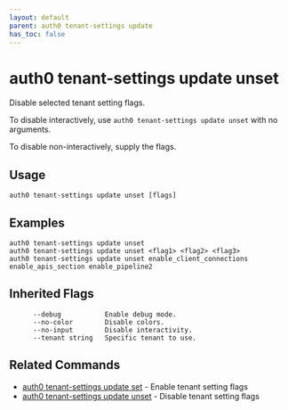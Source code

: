 ```yaml
---
layout: default
parent: auth0 tenant-settings update
has_toc: false
---
```

# auth0 tenant-settings update unset

Disable selected tenant setting flags.

To disable interactively, use `auth0 tenant-settings update unset` with no arguments.

To disable non-interactively, supply the flags.

## Usage
```
auth0 tenant-settings update unset [flags]
```

## Examples

```
auth0 tenant-settings update unset
auth0 tenant-settings update unset <flag1> <flag2> <flag3>
auth0 tenant-settings update unset enable_client_connections enable_apis_section enable_pipeline2
```




## Inherited Flags

```
      --debug           Enable debug mode.
      --no-color        Disable colors.
      --no-input        Disable interactivity.
      --tenant string   Specific tenant to use.
```


## Related Commands

- [auth0 tenant-settings update set](auth0_tenant-settings_update_set.md) - Enable tenant setting flags
- [auth0 tenant-settings update unset](auth0_tenant-settings_update_unset.md) - Disable tenant setting flags


